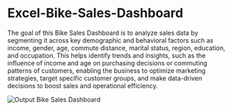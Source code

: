 # Excel-Bike-Sales-Dashboard

The goal of this Bike Sales Dashboard is to analyze sales data by segmenting it across key demographic and behavioral factors such as income, gender, age, commute distance, marital status, region, education, and occupation. This helps identify trends and insights, such as the influence of income and age on purchasing decisions or commuting patterns of customers, enabling the business to optimize marketing strategies, target specific customer groups, and make data-driven decisions to boost sales and operational efficiency.



![Output Bike Sales Dashboard](https://github.com/AndreiG16/Excel-Bike-Sales-Dashboard/assets/155651526/9d219265-55fa-45c1-822a-84d124f63cfc)


